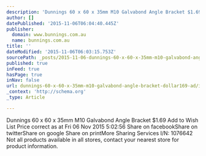 ```yaml
---
description: 'Dunnings 60 x 60 x 35mm M10 Galvabond Angle Bracket $1.69 Add to Wish List Price correct as at Fri 06 Nov 2015 5:02:56 Share on facebookShare on twitterShare on'
author: []
datePublished: '2015-11-06T06:04:40.445Z'
publisher:
  domain: www.bunnings.com.au
  name: bunnings.com.au
title: ''
dateModified: '2015-11-06T06:03:15.753Z'
sourcePath: _posts/2015-11-06-dunnings-60-x-60-x-35mm-m10-galvabond-angle-bracket-dollar169-ad.md
published: true
inFeed: true
hasPage: true
inNav: false
url: dunnings-60-x-60-x-35mm-m10-galvabond-angle-bracket-dollar169-ad/index.html
_context: 'http://schema.org'
_type: Article

---
```

Dunnings 60 x 60 x 35mm M10 Galvabond Angle Bracket $1.69 Add to Wish List Price correct as at Fri 06 Nov 2015 5:02:56 Share on facebookShare on twitterShare on google Share on printMore Sharing Services I/N: 1076642 Not all products available in all stores, contact your nearest store for product information.